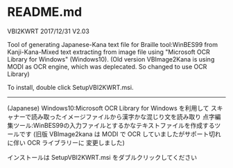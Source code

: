﻿# README.md 

VBI2KWRT                 2017/12/31  V2.03

Tool of generating Japanese-Kana text file for Braille tool:WinBES99
from Kanji-Kana-Mixed text extracting from image file 
using "Microsoft OCR Library for Windows" (Windows10).
(Old version VBImage2Kana is using MODI as OCR engine,
which was deplecated. So changed to use OCR Library)

To install, double click SetupVBI2KWRT.msi.

*************************************************************************

(Japanese)
Windows10:Microsoft OCR Library for Windows を利用して
スキャナーで読み取ったイメージファイルから漢字かな混じり文を読み取り
点字編集ツール:WinBES99の入力ファイルとするかなテキストファイルを作成するツールです
(旧版 VBImage2kana は MODI で OCR していましたがサポート切れに伴い OCR ライブラリーに
変更しました)

インストールは SetupVBI2KWRT.msi をダブルクリックしてください
